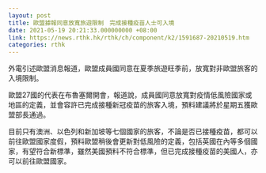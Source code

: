 ```yaml
---
layout: post
title: 歐盟據報同意放寬旅遊限制　完成接種疫苗人士可入境
date: 2021-05-19 20:21:33.000000000 +08:00
link: https://news.rthk.hk/rthk/ch/component/k2/1591687-20210519.htm
categories: rthk
---
```


外電引述歐盟消息報道，歐盟成員國同意在夏季旅遊旺季前，放寬對非歐盟旅客的入境限制。

歐盟27國的代表在布魯塞爾開會，報道說，成員國同意放寬對疫情低風險國家或地區的定義，並會容許已完成接種新冠疫苗的旅客入境，預料建議將於星期五獲歐盟部長通過。

目前只有澳洲、以色列和新加坡等七個國家的旅客，不論是否已接種疫苗，都可以前往歐盟國家度假，預料歐盟稍後會更新對低風險的定義，包括英國在內等多個國家，有望符合新標準，雖然美國預料不符合標準，但已完成接種疫苗的美國人，亦可以前往歐盟國家。

